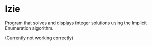 # Izie
Program that solves and displays integer solutions using the Implicit Enumeration algorithm.

(Currently not working correctly)
